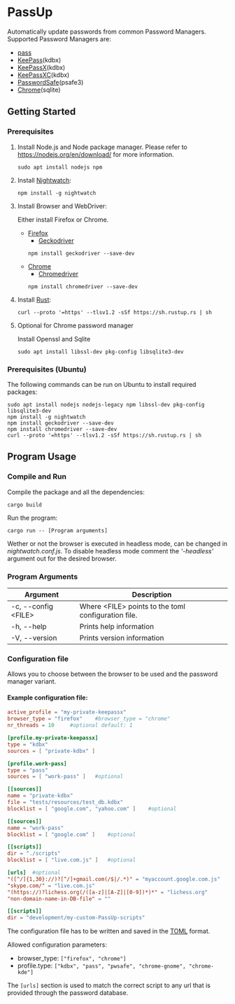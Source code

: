 # PassUp

Automatically update passwords from common Password Managers. Supported Password Managers are:
- [pass](https://www.passwordstore.org/)
- [KeePass](https://keepass.info/)(kdbx)
- [KeePassX](https://www.keepassx.org/)(kdbx)
- [KeePassXC](https://keepassxc.org/)(kdbx)
- [PasswordSafe](https://pwsafe.org/)(psafe3)
- [Chrome](https://www.google.com/intl/de/chrome/)(sqlite)

## Getting Started
### Prerequisites
1. Install Node.js and Node package manager. Please refer to https://nodejs.org/en/download/ for more information.

    ```
    sudo apt install nodejs npm
    ```


2. Install [Nightwatch](https://nightwatchjs.org/gettingstarted/installation/):
    ```
    npm install -g nightwatch
    ```

3. Install Browser and WebDriver:

    Either install Firefox or Chrome.

    - [Firefox](https://www.mozilla.org/de/firefox/new/)
        - [Geckodriver](https://github.com/mozilla/geckodriver/releases)
        ```
        npm install geckodriver --save-dev
        ```
    - [Chrome](https://support.google.com/chrome/answer/95346?co=GENIE.Platform%3DDesktop&hl=de)
        - [Chromedriver](https://sites.google.com/chromium.org/driver/)
        ```
        npm install chromedriver --save-dev
        ```

4. Install [Rust](https://www.rust-lang.org/tools/install):
    ```
    curl --proto '=https' --tlsv1.2 -sSf https://sh.rustup.rs | sh
    ```

5. Optional for Chrome password manager

    Install Openssl and Sqlite
    ```
    sudo apt install libssl-dev pkg-config libsqlite3-dev
    ```

### Prerequisites (Ubuntu)

The following commands can be run on Ubuntu to install required packages:

```
sudo apt install nodejs nodejs-legacy npm libssl-dev pkg-config libsqlite3-dev
npm install -g nightwatch
npm install geckodriver --save-dev
npm install chromedriver --save-dev
curl --proto '=https' --tlsv1.2 -sSf https://sh.rustup.rs | sh
```

## Program Usage
### Compile and Run
Compile the package and all the dependencies:
```
cargo build
```
Run the program:
```
cargo run -- [Program arguments]
```

Wether or not the browser is executed in headless mode, can be changed in *nightwatch.conf.js*. To disable headless mode comment the *'-headless'* argument out for the desired browser.
### Program Arguments
Argument | Description
-------- | -----------
-c, --config \<FILE\> | Where \<FILE\> points to the toml configuration file.
-h, --help | Prints help information
-V, --version | Prints version information

### Configuration file
Allows you to choose between the browser to be used and the password manager variant.
#### Example configuration file:

```toml
active_profile = "my-private-keepassx"
browser_type = "firefox"    #browser_type = "chrome"
nr_threads = 10     #optional default: 1

[profile.my-private-keepassx]
type = "kdbx"
sources = [ "private-kdbx" ]

[profile.work-pass]
type = "pass"
sources = [ "work-pass" ]   #optional

[[sources]]
name = "private-kdbx"
file = "tests/resources/test_db.kdbx"
blocklist = [ "google.com", "yahoo.com" ]    #optional

[[sources]]
name = "work-pass"
blocklist = [ "google.com" ]    #optional

[[scripts]]
dir = "./scripts"
blocklist = [ "live.com.js" ]   #optional

[urls]  #optional
"([^/]{1,30}://)?[^/]+gmail.com(/$|/.*)" = "myaccount.google.com.js"
"skype.com/" = "live.com.js"
"(https://)?lichess.org(/([a-z]|[A-Z]|[0-9])*)*" = "lichess.org"
"non-domain-name-in-DB-file" = ""

[[scripts]]
dir = "development/my-custom-PassUp-scripts"
```
The configuration file has to be written and saved in the [TOML](https://toml.io/en/) format.

Allowed configuration parameters:
- browser_type: ```["firefox", "chrome"]```
- profile.type: ```["kdbx", "pass", "pwsafe", "chrome-gnome", "chrome-kde"]```

The ```[urls]``` section is used to match the correct script to any url that is provided through the password database.